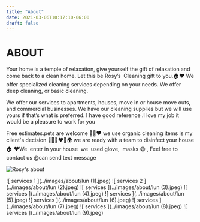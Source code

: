 ```yaml
---
title: "About"
date: 2021-03-06T10:17:10-06:00
draft: false
---
```

# ABOUT
Your home is a temple of relaxation, give yourself the gift of relaxation and come back to a clean home. Let this be Rosy’s  Cleaning gift to you.🏠❤️
We offer specialized cleaning services depending on your needs. We offer deep cleaning, or basic cleaning.

We offer our services to apartments, houses, move in or house move outs, and commercial businesses.
We have our cleaning supplies but we will use yours if that’s what is preferred. I have good reference .I love my job it would be a pleasure to work for you

Free estimates.pets are welcome 🐶🐱❤️ we use organic cleaning items is my client's decision 👶🏻🐶❤️🌳🌍 we are ready with a team to disinfect your house 🏠 ❤️We  enter in your house  we  used glove,  masks 😷 , 
Feel free to contact us @can send text message

![ Rosy's about](../images/about/1.jpg)

![ services 1 ](../images/about/lun (1).jpeg)
![ services 2 ](../images/about/lun (2).jpeg)
![ services ](../images/about/lun (3).jpeg)
![ services ](../images/about/lun (4).jpeg)
![ services ](../images/about/lun (5).jpeg)
![ services ](../images/about/lun (6).jpeg)
![ services ](../images/about/lun (7).jpeg)
![ services ](../images/about/lun (8).jpeg)
![ services ](../images/about/lun (9).jpeg)


